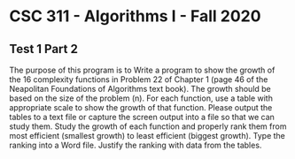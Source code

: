 # CSC 311 - Algorithms I - Fall 2020

## Test 1 Part 2

The purpose of this program is to Write a program to show the growth of the 16 complexity functions in 
Problem 22 of Chapter 1 (page 46 of the Neapolitan Foundations of Algorithms text book).  The growth should be based on the 
size of the problem (n). For each function, use a table with appropriate scale to show the growth of that function. 
Please output the tables to a text file or capture the screen output into a file so that we can study them. Study the growth of 
each function and properly rank them from most efficient (smallest growth) to least efficient (biggest growth). Type the ranking 
into a Word file.  Justify the ranking with data from the tables.
